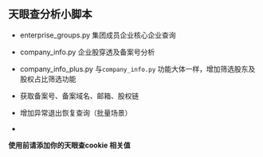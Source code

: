 ## 天眼查分析小脚本
- enterprise_groups.py  集团成员企业核心企业查询
- company_info.py 企业股穿透及备案号分析
- company_info_plus.py  与`company_info.py` 功能大体一样，增加筛选股东及股权占比筛选功能


- 获取备案号、备案域名、邮箱、股权链
- 增加异常退出恢复查询（批量场景）

- 
**使用前请添加你的天眼查cookie 相关值**
